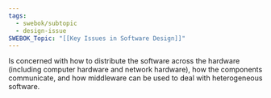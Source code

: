```yaml
---
tags:
  - swebok/subtopic
  - design-issue
SWEBOK_Topic: "[[Key Issues in Software Design]]"
---
```

Is concerned with how to distribute the software across the hardware (including computer hardware and network hardware), how the components communicate, and how middleware can be used to deal with heterogeneous software.